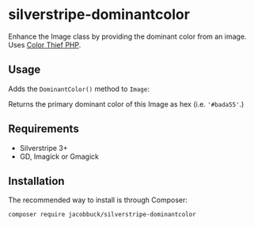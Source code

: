 # silverstripe-dominantcolor

Enhance the Image class by providing the dominant color from an image. Uses [Color Thief PHP](https://github.com/ksubileau/color-thief-php).

## Usage

Adds the `DominantColor()` method to `Image`:

Returns the primary dominant color of this Image as hex (i.e. `'#bada55'`.)

## Requirements

- Silverstripe 3+
- GD, Imagick or Gmagick

## Installation

The recommended way to install is through Composer:

```
composer require jacobbuck/silverstripe-dominantcolor
```
